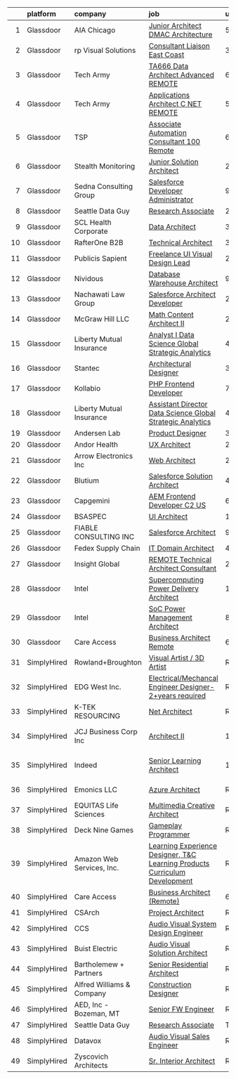 

|    | platform    | company                   | job                                                                                                                                                                                                                                                                                                                                                                                                                                                                                                                                                                                                                                                                                                                                                                                                                                                                                                                                                                                                                                                                           | update_time   | location                  |
|---:|:------------|:--------------------------|:------------------------------------------------------------------------------------------------------------------------------------------------------------------------------------------------------------------------------------------------------------------------------------------------------------------------------------------------------------------------------------------------------------------------------------------------------------------------------------------------------------------------------------------------------------------------------------------------------------------------------------------------------------------------------------------------------------------------------------------------------------------------------------------------------------------------------------------------------------------------------------------------------------------------------------------------------------------------------------------------------------------------------------------------------------------------------|:--------------|:--------------------------|
|  1 | Glassdoor   | AIA Chicago               | [Junior Architect   DMAC Architecture](https://www.glassdoor.com/partner/jobListing.htm?pos=123&ao=1136043&s=58&guid=000001827c4348e2a5a7511c63fdc555&src=GD_JOB_AD&t=SR&vt=w&cs=1_2c19add9&cb=1659942161086&jobListingId=1008047413622&jrtk=3-0-1g9u46i91j4ie801-1g9u46i9gihkn800-78d1c92ace534ea1-)                                                                                                                                                                                                                                                                                                                                                                                                                                                                                                                                                                                                                                                                                                                                                                         | 5d            | Evanston, IL              |
|  2 | Glassdoor   | rp Visual Solutions       | [Consultant Liaison   East Coast](https://www.glassdoor.com/partner/jobListing.htm?pos=118&ao=1136043&s=58&guid=000001827c4348e2a5a7511c63fdc555&src=GD_JOB_AD&t=SR&vt=w&ea=1&cs=1_8732448a&cb=1659942161085&jobListingId=1008053518890&jrtk=3-0-1g9u46i91j4ie801-1g9u46i9gihkn800-0a462b844874ea84-)                                                                                                                                                                                                                                                                                                                                                                                                                                                                                                                                                                                                                                                                                                                                                                         | 3d            | Remote                    |
|  3 | Glassdoor   | Tech Army                 | [TA666   Data Architect   Advanced   REMOTE](https://www.glassdoor.com/partner/jobListing.htm?pos=117&ao=1136043&s=58&guid=000001827c4348e2a5a7511c63fdc555&src=GD_JOB_AD&t=SR&vt=w&ea=1&cs=1_848d876a&cb=1659942161085&jobListingId=1008045135790&jrtk=3-0-1g9u46i91j4ie801-1g9u46i9gihkn800-d88b9e68257e8b7c-)                                                                                                                                                                                                                                                                                                                                                                                                                                                                                                                                                                                                                                                                                                                                                              | 6d            | Remote                    |
|  4 | Glassdoor   | Tech Army                 | [Applications Architect  C   NET   REMOTE ](https://www.glassdoor.com/partner/jobListing.htm?pos=109&ao=1136043&s=58&guid=000001827c4348e2a5a7511c63fdc555&src=GD_JOB_AD&t=SR&vt=w&ea=1&cs=1_993e446e&cb=1659942161084&jobListingId=1008047324339&jrtk=3-0-1g9u46i91j4ie801-1g9u46i9gihkn800-fc9e482b71d83d3c-)                                                                                                                                                                                                                                                                                                                                                                                                                                                                                                                                                                                                                                                                                                                                                               | 5d            | Remote                    |
|  5 | Glassdoor   | TSP                       | [Associate Automation Consultant 100  Remote](https://www.glassdoor.com/partner/jobListing.htm?pos=128&ao=1136043&s=58&guid=000001827c4348e2a5a7511c63fdc555&src=GD_JOB_AD&t=SR&vt=w&cs=1_440de17c&cb=1659942161087&jobListingId=1008044920896&jrtk=3-0-1g9u46i91j4ie801-1g9u46i9gihkn800-799126308bbef7bd-)                                                                                                                                                                                                                                                                                                                                                                                                                                                                                                                                                                                                                                                                                                                                                                  | 6d            | Dallas, TX                |
|  6 | Glassdoor   | Stealth Monitoring        | [Junior Solution Architect](https://www.glassdoor.com/partner/jobListing.htm?pos=111&ao=1136043&s=58&guid=000001827c4348e2a5a7511c63fdc555&src=GD_JOB_AD&t=SR&vt=w&ea=1&cs=1_2419c42b&cb=1659942161084&jobListingId=1008055089345&jrtk=3-0-1g9u46i91j4ie801-1g9u46i9gihkn800-db430defdcc8f6f8-)                                                                                                                                                                                                                                                                                                                                                                                                                                                                                                                                                                                                                                                                                                                                                                               | 2d            | Dallas, TX                |
|  7 | Glassdoor   | Sedna Consulting Group    | [Salesforce Developer Administrator](https://www.glassdoor.com/partner/jobListing.htm?pos=126&ao=1136043&s=58&guid=000001827c4348e2a5a7511c63fdc555&src=GD_JOB_AD&t=SR&vt=w&ea=1&cs=1_82312ae9&cb=1659942161087&jobListingId=1008038360273&jrtk=3-0-1g9u46i91j4ie801-1g9u46i9gihkn800-e6733ca194d9e389-)                                                                                                                                                                                                                                                                                                                                                                                                                                                                                                                                                                                                                                                                                                                                                                      | 9d            | Remote                    |
|  8 | Glassdoor   | Seattle Data Guy          | [Research Associate](https://www.glassdoor.com/partner/jobListing.htm?pos=106&ao=1136043&s=58&guid=000001827c4348e2a5a7511c63fdc555&src=GD_JOB_AD&t=SR&vt=w&ea=1&cs=1_3a673df0&cb=1659942161084&jobListingId=1008058542956&jrtk=3-0-1g9u46i91j4ie801-1g9u46i9gihkn800-7d5f1309245871bc-)                                                                                                                                                                                                                                                                                                                                                                                                                                                                                                                                                                                                                                                                                                                                                                                      | 24h           | Remote                    |
|  9 | Glassdoor   | SCL Health Corporate      | [Data Architect](https://www.glassdoor.com/partner/jobListing.htm?pos=119&ao=1136043&s=58&guid=000001827c4348e2a5a7511c63fdc555&src=GD_JOB_AD&t=SR&vt=w&cs=1_d5661cf6&cb=1659942161085&jobListingId=1008054525727&jrtk=3-0-1g9u46i91j4ie801-1g9u46i9gihkn800-19eccffcf0b6a8e7-)                                                                                                                                                                                                                                                                                                                                                                                                                                                                                                                                                                                                                                                                                                                                                                                               | 3d            | Broomfield, CO            |
| 10 | Glassdoor   | RafterOne   B2B           | [Technical Architect](https://www.glassdoor.com/partner/jobListing.htm?pos=116&ao=1136043&s=58&guid=000001827c4348e2a5a7511c63fdc555&src=GD_JOB_AD&t=SR&vt=w&cs=1_0b85c353&cb=1659942161085&jobListingId=1008054134425&jrtk=3-0-1g9u46i91j4ie801-1g9u46i9gihkn800-7c9374eea83fcff0-)                                                                                                                                                                                                                                                                                                                                                                                                                                                                                                                                                                                                                                                                                                                                                                                          | 3d            | Remote                    |
| 11 | Glassdoor   | Publicis Sapient          | [Freelance UI Visual Design Lead](https://www.glassdoor.com/partner/jobListing.htm?pos=129&ao=1136043&s=58&guid=000001827c4348e2a5a7511c63fdc555&src=GD_JOB_AD&t=SR&vt=w&cs=1_e5ea0b4e&cb=1659942161087&jobListingId=1008056561096&jrtk=3-0-1g9u46i91j4ie801-1g9u46i9gihkn800-59d209a9ff140a48-)                                                                                                                                                                                                                                                                                                                                                                                                                                                                                                                                                                                                                                                                                                                                                                              | 2d            | New York, NY              |
| 12 | Glassdoor   | Nividous                  | [Database Warehouse Architect](https://www.glassdoor.com/partner/jobListing.htm?pos=113&ao=1136043&s=58&guid=000001827c4348e2a5a7511c63fdc555&src=GD_JOB_AD&t=SR&vt=w&ea=1&cs=1_7acdfd77&cb=1659942161084&jobListingId=1008038059558&jrtk=3-0-1g9u46i91j4ie801-1g9u46i9gihkn800-243a521d1b8951ec-)                                                                                                                                                                                                                                                                                                                                                                                                                                                                                                                                                                                                                                                                                                                                                                            | 9d            | Remote                    |
| 13 | Glassdoor   | Nachawati Law Group       | [Salesforce Architect Developer](https://www.glassdoor.com/partner/jobListing.htm?pos=122&ao=1136043&s=58&guid=000001827c4348e2a5a7511c63fdc555&src=GD_JOB_AD&t=SR&vt=w&ea=1&cs=1_cbd3547e&cb=1659942161086&jobListingId=1008055522475&jrtk=3-0-1g9u46i91j4ie801-1g9u46i9gihkn800-c65d9287cdc8eb9b-)                                                                                                                                                                                                                                                                                                                                                                                                                                                                                                                                                                                                                                                                                                                                                                          | 2d            | Dallas, TX                |
| 14 | Glassdoor   | McGraw Hill LLC           | [Math Content Architect II](https://www.glassdoor.com/partner/jobListing.htm?pos=127&ao=1136043&s=58&guid=000001827c4348e2a5a7511c63fdc555&src=GD_JOB_AD&t=SR&vt=w&cs=1_8bd0cb87&cb=1659942161087&jobListingId=1008055875625&jrtk=3-0-1g9u46i91j4ie801-1g9u46i9gihkn800-4b9c0b47659d5b2c-)                                                                                                                                                                                                                                                                                                                                                                                                                                                                                                                                                                                                                                                                                                                                                                                    | 2d            | Los Angeles, CA           |
| 15 | Glassdoor   | Liberty Mutual Insurance  | [Analyst I  Data Science Global Strategic Analytics](https://www.glassdoor.com/partner/jobListing.htm?pos=102&ao=1110586&s=58&guid=000001827c4348e2a5a7511c63fdc555&src=GD_JOB_AD&t=SR&vt=w&cs=1_3df00d6a&cb=1659942161083&jobListingId=1008049671003&cpc=6193B0C32834B022&jrtk=3-0-1g9u46i91j4ie801-1g9u46i9gihkn800-ad11beb78048f97c--6NYlbfkN0D19kSVUiNzG2UWy1lRGehFMusHrHGUl8ru40ax50wmtyWCD3NTgamB267Ac8Y_GezdPeZfL4y_WLnTpvINy9alXr_yrDa7mRa44xt48GK7zK257mUvSinS2NcRNdnJP9bdrnDVkP5_yzdQnuAQRwTSzfRVFnZ4robz5mtQH5dY__9pwERzpeMimvniPb9J9uZLtsVHi6icmCHS_Md79cU11XTghfgy099dMsf1OYWe14RmUxfJu1b6HZm6MH5tdzq01DyMu77cq1kB-R9458vGmeWqg2uNg-MgvxR5Ocj7w4XRMF_F_UEhKraOIHRTHCNi8_29g7Ts5ve7lWp_25z6GMsyN6BXQHgWicsIEnVEM_MCCB4i_eur6HQKRozabhV6v0MXL3cFHqCc0lX4TKE3SLmpbHiYlKkbTgktUAVgijWlwqoqqs3hOxhA83ZYgVv2r3RBlwwM0aMWIm3esWMmxieDO1zPLrIpU5_4I_JzAIn2fzJ9O90VVgdbC-IFXzEGWa1MG1kUXIUF3DhXUd5fxKU2UVdBSW1k3riGw5saWb-WoFiYd2H1Ed5o4YMRgTEkLW8FwTPamx8J3G_FjILiw9CLkaZVXCNBDjyyvCLtlPMFH9z-UXSOs9X1YTOagY470ZWBrIRNJc8hRVnRcZSWoJHCOkxIsd0%3D)                        | 4d            | Remote                    |
| 16 | Glassdoor   | Stantec                   | [Architectural Designer](https://www.glassdoor.com/partner/jobListing.htm?pos=124&ao=1136043&s=58&guid=000001827c4348e2a5a7511c63fdc555&src=GD_JOB_AD&t=SR&vt=w&cs=1_95f23f36&cb=1659942161086&jobListingId=1008053472418&jrtk=3-0-1g9u46i91j4ie801-1g9u46i9gihkn800-20d59183245f2aa2-)                                                                                                                                                                                                                                                                                                                                                                                                                                                                                                                                                                                                                                                                                                                                                                                       | 3d            | Sacramento, CA            |
| 17 | Glassdoor   | Kollabio                  | [PHP Frontend Developer](https://www.glassdoor.com/partner/jobListing.htm?pos=104&ao=1110586&s=58&guid=000001827c4348e2a5a7511c63fdc555&src=GD_JOB_AD&t=SR&vt=w&ea=1&cs=1_cc1a9b43&cb=1659942161084&jobListingId=1008041038018&cpc=6FC5BA77C9A4CD78&jrtk=3-0-1g9u46i91j4ie801-1g9u46i9gihkn800-a781f0f3988a7eb6--6NYlbfkN0BK7QqpgF8Lwvm69yN6y042TqXJrV3gHaTYz7YJ2xmPiwJaRvnJL2p9woJImlFGjMplkzEuqGYU_lgezkcTMIwwWJJgvh0rLK3a1dAUMn4Ym3nLJIOYEmiu9Cx2q2yVfljoJkR4bpl82TzdcvfbQQ_q2uDbhOqeiIFAyE3H-98gDMgVKbW7Ql1PSugjhsCiW3okdi_F5FraMAcBnN5yQp0OrXQcaiMk0y8XDGHcvpRKe639U7AYVtNBxTJh809Cuf7jCeOqyrJuE60clknq2Taf6uKBEa4jQgQNEpnmef7E0xxLoJ8Tr4PMhrmVpO-s8Bbfa5dQU1735fwcDp7jRmv9H-fGCg_t0QwYyCNueKueo7JeVBAqVgZajsQsM0z92U2dgzsPAuj0XBJ7QHBbD5YTsSZ5JfsQuQ-WEw-nBpaP-y9epIKtuISCvrKTL7jQtgjqWTuVCYHcyzgTyRbsFcTM)                                                                                                                                                                                                                                                             | 7d            | Remote                    |
| 18 | Glassdoor   | Liberty Mutual Insurance  | [Assistant Director  Data Science Global Strategic Analytics](https://www.glassdoor.com/partner/jobListing.htm?pos=103&ao=1110586&s=58&guid=000001827c4348e2a5a7511c63fdc555&src=GD_JOB_AD&t=SR&vt=w&cs=1_c75aef15&cb=1659942161083&jobListingId=1008049670995&cpc=A0637F14311B9419&jrtk=3-0-1g9u46i91j4ie801-1g9u46i9gihkn800-cc5542663cccafa8--6NYlbfkN0D19kSVUiNzG2UWy1lRGehFMusHrHGUl8ru40ax50wmtyWCD3NTgamB267Ac8Y_GezwBkU6UBJ0fA9_AuhBMxqBVSYiq7C2vXpmFP-IG0WTu_WhANkCw-dgyibyufj4WbDWh3OaCLG5Ku7rMD4niJ4gHwvJLvAS-lRYGJzemH4iF4g6qPyO4hrTEL8AcG5nrgMvJh8icWwn-tFv0Tgim3YAcqoCag0PZ06vRmoZhGKqL8a4TPJo4z1_20py20eUkCoycKYOsUxwRHC7BgwIzNDxql-XLlcTm1F0IfweKGEjsG8Dvvp74SNvhHvt2_zNZMIJ9u044lyr5N2mm1IL3a-xFxCxuPSgMycCXQd9Jrgc7uG3P9X8AV7rT8EPvN3GO0fGIlS2-Qwdbtz9CDw2P4GHRn3B_CMnjblSocE09wS-fT5lchEu-LJBlaPhgRQWM4CaMSbL7sRG7Q_i1Uv9ObBPPP1Go3xuMMru21TctWny_2FP-AWeAdfapio9KhrAIXskXq-mSkg6LIE8X_TltQVVxlkROXAZO1Apy03j0OMIvIH2n-wsJM1W4d2DqnbPG5f3xEM8OZ65ZL8dhncL0PkUtab-ubq8_LQJUnZo6L38MfHQnsz4fPV38Kj-82TiMsPN8NSOALHQHYNpA9qbNr6aFvKNeWdEpqqgMHDgUtlmXg%3D%3D) | 4d            | Remote                    |
| 19 | Glassdoor   | Andersen Lab              | [Product Designer](https://www.glassdoor.com/partner/jobListing.htm?pos=115&ao=1136043&s=58&guid=000001827c4348e2a5a7511c63fdc555&src=GD_JOB_AD&t=SR&vt=w&ea=1&cs=1_c5eabe8a&cb=1659942161085&jobListingId=1008052911973&jrtk=3-0-1g9u46i91j4ie801-1g9u46i9gihkn800-a9036c20d3d73f32-)                                                                                                                                                                                                                                                                                                                                                                                                                                                                                                                                                                                                                                                                                                                                                                                        | 3d            | Remote                    |
| 20 | Glassdoor   | Andor Health              | [UX Architect](https://www.glassdoor.com/partner/jobListing.htm?pos=125&ao=1136043&s=58&guid=000001827c4348e2a5a7511c63fdc555&src=GD_JOB_AD&t=SR&vt=w&ea=1&cs=1_aa49f437&cb=1659942161087&jobListingId=1008057713559&jrtk=3-0-1g9u46i91j4ie801-1g9u46i9gihkn800-392efa6f526bd490-)                                                                                                                                                                                                                                                                                                                                                                                                                                                                                                                                                                                                                                                                                                                                                                                            | 24h           | Orlando, FL               |
| 21 | Glassdoor   | Arrow Electronics  Inc    | [Web Architect](https://www.glassdoor.com/partner/jobListing.htm?pos=101&ao=1110586&s=58&guid=000001827c4348e2a5a7511c63fdc555&src=GD_JOB_AD&t=SR&vt=w&cs=1_258dd9b8&cb=1659942161083&jobListingId=1008056354801&cpc=F929909D2225707A&jrtk=3-0-1g9u46i91j4ie801-1g9u46i9gihkn800-222de5bef544abb7--6NYlbfkN0DU7nQRDbH4s4aLIJcXdF8O4sVsxvpk95xASanc1ljvNUK9W2Ghb2zU1DyG5cANs0ZgLliFqULUmHAa5DicosdGVVqqYdd6to5NLN7hXya6PyCLZf6JxxOsuOPJBQvVQPQcwtbPUz6eg5BSRGAS5WWTnYASMXBrbaszsftZfBocasGLL994kpviA60jFninw31X7Bi2QvyVr22b5qoWGgbz8j0wvHIvblSJVt3Yi0Yoj3D9uJZe53KmhF6o4TdrAfe0UySGgGq-lHDmT-5bOvrIKQyL0K-bqmkMae3tAi_BV9NqTwcdLHH8LLqADmWgvIcAP8uhTxFXs6LEjb1pIjlHEOi7zX3L0rV3y1uhbMIFqFVVW_3A2acU2lZqNEXewcAukt_rGwYzXAt7ppwBYeEBLcSjgCBJ9vTw1XfWe7jiKDgLYgHAAJAd8zJuUMnVRyZTbfZ9KqEGapduUgHyz-WVWc9Jdkld4DBZulsBOU8oHsZZnfMvgIUfE2PWxsEG-5iOcGRfOfVfA02Ddt25MUQ1mRIrXBy8CEXovy3rHVFmDahiIFMBUHHslPSL9ReKX-w%3D)                                                                                                                                                             | 2d            | Florence, SC              |
| 22 | Glassdoor   | Blutium                   | [Salesforce Solution Architect](https://www.glassdoor.com/partner/jobListing.htm?pos=108&ao=1136043&s=58&guid=000001827c4348e2a5a7511c63fdc555&src=GD_JOB_AD&t=SR&vt=w&ea=1&cs=1_4cdd7590&cb=1659942161084&jobListingId=1008050404807&jrtk=3-0-1g9u46i91j4ie801-1g9u46i9gihkn800-5bee5594102be309-)                                                                                                                                                                                                                                                                                                                                                                                                                                                                                                                                                                                                                                                                                                                                                                           | 4d            | Remote                    |
| 23 | Glassdoor   | Capgemini                 | [AEM Frontend Developer C2 US](https://www.glassdoor.com/partner/jobListing.htm?pos=120&ao=1136043&s=58&guid=000001827c4348e2a5a7511c63fdc555&src=GD_JOB_AD&t=SR&vt=w&cs=1_cba9994f&cb=1659942161086&jobListingId=1008045574859&jrtk=3-0-1g9u46i91j4ie801-1g9u46i9gihkn800-0d98de745e9b4c35-)                                                                                                                                                                                                                                                                                                                                                                                                                                                                                                                                                                                                                                                                                                                                                                                 | 6d            | New York, NY              |
| 24 | Glassdoor   | BSASPEC                   | [UI Architect](https://www.glassdoor.com/partner/jobListing.htm?pos=112&ao=1136043&s=58&guid=000001827c4348e2a5a7511c63fdc555&src=GD_JOB_AD&t=SR&vt=w&ea=1&cs=1_0e50d831&cb=1659942161084&jobListingId=1008035469738&jrtk=3-0-1g9u46i91j4ie801-1g9u46i9gihkn800-881f022037382588-)                                                                                                                                                                                                                                                                                                                                                                                                                                                                                                                                                                                                                                                                                                                                                                                            | 10d           | Remote                    |
| 25 | Glassdoor   | FIABLE CONSULTING INC     | [Salesforce Architect](https://www.glassdoor.com/partner/jobListing.htm?pos=110&ao=1136043&s=58&guid=000001827c4348e2a5a7511c63fdc555&src=GD_JOB_AD&t=SR&vt=w&ea=1&cs=1_842c61be&cb=1659942161084&jobListingId=1008037779598&jrtk=3-0-1g9u46i91j4ie801-1g9u46i9gihkn800-9ea4a2d53a56c2ed-)                                                                                                                                                                                                                                                                                                                                                                                                                                                                                                                                                                                                                                                                                                                                                                                    | 9d            | Remote                    |
| 26 | Glassdoor   | Fedex Supply Chain        | [IT Domain Architect](https://www.glassdoor.com/partner/jobListing.htm?pos=130&ao=1136043&s=58&guid=000001827c4348e2a5a7511c63fdc555&src=GD_JOB_AD&t=SR&vt=w&cs=1_7e36faf0&cb=1659942161087&jobListingId=1008049964642&jrtk=3-0-1g9u46i91j4ie801-1g9u46i9gihkn800-e55567f013009c42-)                                                                                                                                                                                                                                                                                                                                                                                                                                                                                                                                                                                                                                                                                                                                                                                          | 4d            | Remote                    |
| 27 | Glassdoor   | Insight Global            | [REMOTE Technical Architect Consultant](https://www.glassdoor.com/partner/jobListing.htm?pos=105&ao=1110586&s=58&guid=000001827c4348e2a5a7511c63fdc555&src=GD_JOB_AD&t=SR&vt=w&ea=1&cs=1_90f408be&cb=1659942161084&jobListingId=1008055443630&cpc=9908D8D4413DBB8A&jrtk=3-0-1g9u46i91j4ie801-1g9u46i9gihkn800-7a9f1e34d4377565--6NYlbfkN0BKkHZu3wF05EeDimN_p6sYpKCMArvwa95YdH7UpkaBCnuUCEKHXotS0_EwbLzIjYfC30Fc7JiJR18vv4FR_fUvJEeCR5veOH9buWGANbL3oxMZJOm4V0F0rho2k-rVYS2MKvxXrHFCb9No5ZR5moQGK6iGI7siM3JYJkW6qnlyRWOvzQtq2TdAl5x0Ws370cukhFQ1yGtRM0PtFkIRBnj5DdqrcpK-quXNzL6OeMojWs7AnVyP5qmr6xXIW2Bb1hk857kofP0YqUW_X0uj1R-91JsAyneRgv_DSbT5qP6rUDYLreHPJQNL626Mh1cT287MXFMRMWrMwyWH8tZXbca8joAKZAtZOUeVSKVh8bYiJzgefn084N_Jx4c84ieK5Jq1HD508cHK7NaNUIFXJb3xhTjx30JA5TZ7-a7DRhllgvdPQSOtXwsfoTObCwOICXIVAuOMft08ss4j7mJAg71hPLfhn_wN_hIeb4vksbHoOxGj56Ef5GM0qRcM5-OysmDvdMK_JfgESR1ZnAhUmnxr)                                                                                                                                                                              | 2d            | Remote                    |
| 28 | Glassdoor   | Intel                     | [Supercomputing Power Delivery Architect](https://www.glassdoor.com/partner/jobListing.htm?pos=121&ao=1136043&s=58&guid=000001827c4348e2a5a7511c63fdc555&src=GD_JOB_AD&t=SR&vt=w&cs=1_63ad40d6&cb=1659942161086&jobListingId=1008030051104&jrtk=3-0-1g9u46i91j4ie801-1g9u46i9gihkn800-bee5092687d965f4-)                                                                                                                                                                                                                                                                                                                                                                                                                                                                                                                                                                                                                                                                                                                                                                      | 12d           | Hudson, MA                |
| 29 | Glassdoor   | Intel                     | [SoC Power Management Architect](https://www.glassdoor.com/partner/jobListing.htm?pos=114&ao=1136043&s=58&guid=000001827c4348e2a5a7511c63fdc555&src=GD_JOB_AD&t=SR&vt=w&cs=1_0d5122ce&cb=1659942161085&jobListingId=1008039841173&jrtk=3-0-1g9u46i91j4ie801-1g9u46i9gihkn800-75db0993d9842e4b-)                                                                                                                                                                                                                                                                                                                                                                                                                                                                                                                                                                                                                                                                                                                                                                               | 8d            | Folsom, CA                |
| 30 | Glassdoor   | Care Access               | [Business Architect  Remote ](https://www.glassdoor.com/partner/jobListing.htm?pos=107&ao=1136043&s=58&guid=000001827c4348e2a5a7511c63fdc555&src=GD_JOB_AD&t=SR&vt=w&cs=1_5abe95e6&cb=1659942161084&jobListingId=1008044690699&jrtk=3-0-1g9u46i91j4ie801-1g9u46i9gihkn800-ad549c7fe2ed2468-)                                                                                                                                                                                                                                                                                                                                                                                                                                                                                                                                                                                                                                                                                                                                                                                  | 6d            | Remote                    |
| 31 | SimplyHired | Rowland+Broughton         | [Visual Artist / 3D Artist](https://www.simplyhired.com/job/a6jc09FaT-WsTWRX4SZ9r250FnXzzVMgqyOB-q7qjxkVTn6ELeF_Pg?q=visual+architect)                                                                                                                                                                                                                                                                                                                                                                                                                                                                                                                                                                                                                                                                                                                                                                                                                                                                                                                                        | Recently      | Denver, CO                |
| 32 | SimplyHired | EDG West Inc.             | [Electrical/Mechancal Engineer Designer-2+years required](https://www.simplyhired.com/job/Xq6QszJQBsQQyFkS3Q0mHUnJ827UMYwa9jaEaagmIPab5dIhQEejPA?q=visual+architect)                                                                                                                                                                                                                                                                                                                                                                                                                                                                                                                                                                                                                                                                                                                                                                                                                                                                                                          | Recently      | Tucson, AZ                |
| 33 | SimplyHired | K-TEK RESOURCING          | [Net Architect](https://www.simplyhired.com/job/1uPQilAX3V-479ff1scEi3qUbgvzFtHzO4sMIn54SywYJQnMJ_kr7w?q=visual+architect)                                                                                                                                                                                                                                                                                                                                                                                                                                                                                                                                                                                                                                                                                                                                                                                                                                                                                                                                                    | Recently      | Remote                    |
| 34 | SimplyHired | JCJ Business Corp Inc     | [Architect II](https://www.simplyhired.com/job/--M_i0ZKvLPi08Zqs2brmObtZwhXo2S8dqcaVIpGUuO61Bch_nL5fQ?q=visual+architect)                                                                                                                                                                                                                                                                                                                                                                                                                                                                                                                                                                                                                                                                                                                                                                                                                                                                                                                                                     | 10d           | New York, NY +3 locations |
| 35 | SimplyHired | Indeed                    | [Senior Learning Architect](https://www.simplyhired.com/job/kUIOtVh_n8Kn0MXrsDw4vMK3ALpZAxDyEFfkjeyOrq-XRwQ6HTBVKQ?q=visual+architect)                                                                                                                                                                                                                                                                                                                                                                                                                                                                                                                                                                                                                                                                                                                                                                                                                                                                                                                                        | 12d           | Austin, TX +1 location    |
| 36 | SimplyHired | Emonics LLC               | [Azure Architect](https://www.simplyhired.com/job/0SlsQLIOxCbYpYgGhV4xkeZMm21FeTUArnxXEDK89nasJpzpkfHCbA?q=visual+architect)                                                                                                                                                                                                                                                                                                                                                                                                                                                                                                                                                                                                                                                                                                                                                                                                                                                                                                                                                  | Recently      | Arlington, VA             |
| 37 | SimplyHired | EQUITAS Life Sciences     | [Multimedia Creative Architect](https://www.simplyhired.com/job/ichTX3k1Ejo7tX1GyCNQsvRJKJYEbv4IqWgcjyZm74n5FB1102LY-Q?q=visual+architect)                                                                                                                                                                                                                                                                                                                                                                                                                                                                                                                                                                                                                                                                                                                                                                                                                                                                                                                                    | Recently      | Essex, VT                 |
| 38 | SimplyHired | Deck Nine Games           | [Gameplay Programmer](https://www.simplyhired.com/job/_YMnM8CiuiiKVTklxTCzwnhnIo75W3eEcL-AoQpnz4sHWJs6FW5lvw?q=visual+architect)                                                                                                                                                                                                                                                                                                                                                                                                                                                                                                                                                                                                                                                                                                                                                                                                                                                                                                                                              | Recently      | Remote                    |
| 39 | SimplyHired | Amazon Web Services, Inc. | [Learning Experience Designer, T&C Learning Products Curriculum Development](https://www.simplyhired.com/job/G1O_Hnj2_Pq4FykPjZxAkcxMiEjB7GxRKO9K2JstwDo_-2UzSgMH2g?q=visual+architect)                                                                                                                                                                                                                                                                                                                                                                                                                                                                                                                                                                                                                                                                                                                                                                                                                                                                                       | Recently      | Remote +1 location        |
| 40 | SimplyHired | Care Access               | [Business Architect (Remote)](https://www.simplyhired.com/job/j7t9cOLMNYn80erDKjVYfNqHHquc6J7BqlSfAF-jm0AyMCk92_8s4Q?q=visual+architect)                                                                                                                                                                                                                                                                                                                                                                                                                                                                                                                                                                                                                                                                                                                                                                                                                                                                                                                                      | 6d            | Remote                    |
| 41 | SimplyHired | CSArch                    | [Project Architect](https://www.simplyhired.com/job/Ou-TLOV-15DuCsqz-Qqf_MZAUppF-3v_rNk9Yeb3ODfmhnzlC_Mkrw?q=visual+architect)                                                                                                                                                                                                                                                                                                                                                                                                                                                                                                                                                                                                                                                                                                                                                                                                                                                                                                                                                | Recently      | Albany, NY                |
| 42 | SimplyHired | CCS                       | [Audio Visual System Design Engineer](https://www.simplyhired.com/job/ary5z9j2es4oPMAOjusLJHyf7K-36e4_CuOld61njGzpItTv9_0cKA?q=visual+architect)                                                                                                                                                                                                                                                                                                                                                                                                                                                                                                                                                                                                                                                                                                                                                                                                                                                                                                                              | Recently      | Denver, CO                |
| 43 | SimplyHired | Buist Electric            | [Audio Visual Solution Architect](https://www.simplyhired.com/job/OOQ3jo3A2fwGUCJ2ZGv5N9hn6lYH1kOZTtBjq7eabp49d0n3FKO9EQ?q=visual+architect)                                                                                                                                                                                                                                                                                                                                                                                                                                                                                                                                                                                                                                                                                                                                                                                                                                                                                                                                  | Recently      | Byron Center, MI          |
| 44 | SimplyHired | Bartholemew + Partners    | [Senior Residential Architect](https://www.simplyhired.com/job/DiRjDP1_Cvq7fv4MwpdjvwkOSeb8mQYfMuhO-WoMKIc9kvsweJSs0w?q=visual+architect)                                                                                                                                                                                                                                                                                                                                                                                                                                                                                                                                                                                                                                                                                                                                                                                                                                                                                                                                     | Recently      | Palm Beach, FL            |
| 45 | SimplyHired | Alfred Williams & Company | [Construction Designer](https://www.simplyhired.com/job/WoRhtDbQOhNubS15VfOx8U9U6PT8vvSWWx3Or_0eUd2VnZ57jBwQww?q=visual+architect)                                                                                                                                                                                                                                                                                                                                                                                                                                                                                                                                                                                                                                                                                                                                                                                                                                                                                                                                            | Recently      | Nashville, TN             |
| 46 | SimplyHired | AED, Inc - Bozeman, MT    | [Senior FW Engineer](https://www.simplyhired.com/job/zINmUZXgScoXXgS_gyiF3t60esMGL8VWIM8nJ8Kv2CvxPHXAK-fHew?q=visual+architect)                                                                                                                                                                                                                                                                                                                                                                                                                                                                                                                                                                                                                                                                                                                                                                                                                                                                                                                                               | Recently      | Bozeman, MT               |
| 47 | SimplyHired | Seattle Data Guy          | [Research Associate](https://www.simplyhired.com/job/Aaz012rO58qMgvHanRzgjWjGzdJwGr1PgCJ-pXkCzz0MhU8io5amFg?q=visual+architect)                                                                                                                                                                                                                                                                                                                                                                                                                                                                                                                                                                                                                                                                                                                                                                                                                                                                                                                                               | Today         | Remote                    |
| 48 | SimplyHired | Datavox                   | [Audio Visual Sales Engineer](https://www.simplyhired.com/job/cVEd-_qo6mmYlTFlou5wkgk2fjPxw0ZPy4nrfphR8WyZnUEIsrCDrQ?q=visual+architect)                                                                                                                                                                                                                                                                                                                                                                                                                                                                                                                                                                                                                                                                                                                                                                                                                                                                                                                                      | Recently      | Houston, TX               |
| 49 | SimplyHired | Zyscovich Architects      | [Sr. Interior Architect](https://www.simplyhired.com/job/T7oet47aCOFHKQsEghPBtusux2cJdi0zmkul-G67QosaeOLXQtvx5Q?q=visual+architect)                                                                                                                                                                                                                                                                                                                                                                                                                                                                                                                                                                                                                                                                                                                                                                                                                                                                                                                                           | Recently      | Miami, FL                 |